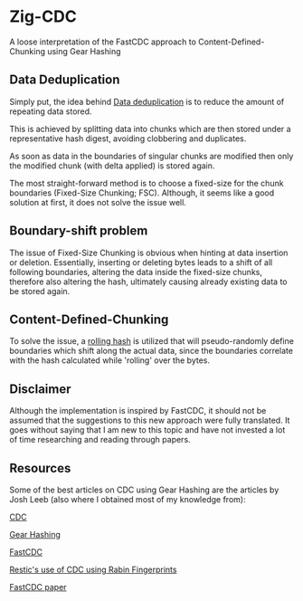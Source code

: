 # Zig-CDC

A loose interpretation of the FastCDC approach to Content-Defined-Chunking using Gear Hashing

## Data Deduplication

Simply put, the idea behind [Data deduplication](https://en.wikipedia.org/wiki/Data_deduplication) is to reduce the amount of repeating data stored.

This is achieved by splitting data into chunks which are then stored under a representative hash digest, avoiding clobbering and duplicates.

As soon as data in the boundaries of singular chunks are modified then only the modified chunk (with delta applied) is stored again.

The most straight-forward method is to choose a fixed-size for the chunk boundaries (Fixed-Size Chunking; FSC).
Although, it seems like a good solution at first, it does not solve the issue well.

## Boundary-shift problem

The issue of Fixed-Size Chunking is obvious when hinting at data insertion or deletion.
Essentially, inserting or deleting bytes leads to a shift of all following boundaries, altering the data inside the fixed-size chunks,
therefore also altering the hash, ultimately causing already existing data to be stored again.

## Content-Defined-Chunking

To solve the issue, a [rolling hash](https://en.wikipedia.org/wiki/Rolling_hash) is utilized that will pseudo-randomly define boundaries which shift along
the actual data, since the boundaries correlate with the hash calculated while 'rolling' over the bytes.

## Disclaimer

Although the implementation is inspired by FastCDC, it should not be assumed that the suggestions to this new approach were fully translated.
It goes without saying that I am new to this topic and have not invested a lot of time researching and reading through papers.

## Resources

Some of the best articles on CDC using Gear Hashing are the articles by Josh Leeb (also where I obtained most of my knowledge from):

[CDC](https://joshleeb.com/posts/content-defined-chunking.html)

[Gear Hashing](https://joshleeb.com/posts/gear-hashing.html)

[FastCDC](https://joshleeb.com/posts/fastcdc.html)

[Restic's use of CDC using Rabin Fingerprints](https://restic.net/blog/2015-09-12/restic-foundation1-cdc/)

[FastCDC paper](https://www.usenix.org/system/files/conference/atc16/atc16-paper-xia.pdf)

